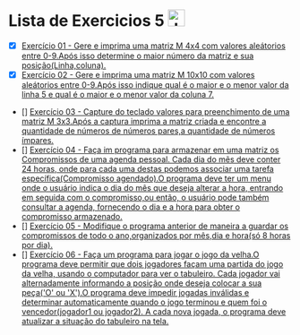 # Lista de Exercicios 5 <img align="" alt="Java" height="30" width="" src="https://cdn.jsdelivr.net/gh/devicons/devicon/icons/java/java-original.svg"/>

 - [x] [Exercício 01 - Gere e imprima uma matriz M 4x4 com valores aleátorios entre 0-9.Após isso determine o maior número da matriz e sua posição(Linha,coluna).](https://github.com/Giovani-Gomes/Exercicio_5-Java/blob/main/Exerc%C3%ADcio%2001/Exercicio1.java)
 - [x] [Exercício 02 - Gere e imprima uma matriz M 10x10 com valores aleátorios entre 0-9.Após isso indique qual é o maior e o menor valor da linha 5 e qual é o maior e o menor valor da coluna 7.](https://github.com/Giovani-Gomes/Exercicio_5-Java/tree/main/Exerc%C3%ADcio%2002)
 - [] [Exercício 03 - Capture do teclado valores para preenchimento de uma matriz M 3x3.Após a captura imprima a matriz criada e encontre a quantidade de números de números pares,a quantidade de números ímpares.]()
 - [] [Exercício 04 - Faça im programa para armazenar em uma matriz os Compromissos de uma agenda pessoal. Cada dia do mẽs deve conter 24 horas, onde para cada uma destas  podemos associar uma tarefa específica(Compromisso agendado).O programa deve ter um menu onde o usuário indica o dia do mês que deseja alterar a hora, entrando em seguida com o compromisso,ou então, o usuário pode também consultar a agenda, fornecendo o dia e a hora para obter o compromisso armazenado.]()
 - [] [Exercício 05 - Modifique o programa anterior de maneira a guardar os compromissos de todo o ano,organizados por mês,dia e hora(só 8 horas por dia).]()
 - [] [Exercício 06 - Faça um programa para jogar o jogo da velha.O programa deve permitir que dois jogadores façam uma partida do jogo da velha, usando o computador para ver o tabuleiro. Cada jogador vai alternadamente informando a posição onde deseja colocar a sua peça('O' ou 'X').O programa deve impedir jogadas inválidas e determinar automaticamente quando o jogo terminou e quem foi o vencedor(jogador1 ou jogador2). A cada nova jogada, o programa deve atualizar a situação do tabuleiro na tela.]()